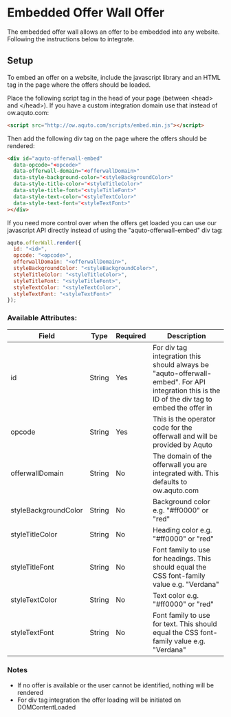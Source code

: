Embedded Offer Wall Offer
=========================
The embedded offer wall allows an offer to be embedded into any website. Following the instructions below to integrate.

## Setup
To embed an offer on a website, include the javascript library and an HTML tag in the page where the offers should be 
loaded.

Place the following script tag in the head of your page (between \<head\> and \</head\>). If you have a custom integration 
domain use that instead of ow.aquto.com:

```html
<script src="http://ow.aquto.com/scripts/embed.min.js"></script>
```

Then add the following div tag on the page where the offers should be rendered:
```html
<div id="aquto-offerwall-embed"
  data-opcode="<opcode>"
  data-offerwall-domain="<offerwallDomain>"
  data-style-background-color="<styleBackgroundColor>"
  data-style-title-color="<styleTitleColor>"
  data-style-title-font="<styleTitleFont>"
  data-style-text-color="<styleTextColor>"
  data-style-text-font="<styleTextFont>"
></div>
```

If you need more control over when the offers get loaded you can use our javascript API directly instead of using the
"aquto-offerwall-embed" div tag:

```javascript
aquto.offerWall.render({
  id: "<id>",
  opcode: "<opcode>",
  offerwallDomain: "<offerwallDomain>",
  styleBackgroundColor: "<styleBackgroundColor>",
  styleTitleColor: "<styleTitleColor>",
  styleTitleFont: "<styleTitleFont>",
  styleTextColor: "<styleTextColor>",
  styleTextFont: "<styleTextFont>"
});
```

### Available Attributes:
| Field                | Type   | Required | Description |
|----------------------|--------|----------|-------------|
| id                   | String | Yes | For div tag integration this should always be "aquto-offerwall-embed". For API integration this is the ID of the div tag to embed the offer in |
| opcode               | String | Yes | This is the operator code for the offerwall and will be provided by Aquto |
| offerwallDomain      | String | No  | The domain of the offerwall you are integrated with. This defaults to ow.aquto.com |
| styleBackgroundColor | String | No  | Background color e.g. "#ff0000" or "red" |
| styleTitleColor      | String | No  | Heading color e.g. "#ff0000" or "red" |
| styleTitleFont       | String | No  | Font family to use for headings. This should equal the CSS font-family value e.g. "Verdana" |
| styleTextColor       | String | No  | Text color e.g. "#ff0000" or "red" |
| styleTextFont        | String | No  | Font family to use for text. This should equal the CSS font-family value e.g. "Verdana" |

### Notes
- If no offer is available or the user cannot be identified, nothing will be rendered
- For div tag integration the offer loading will be initiated on DOMContentLoaded
